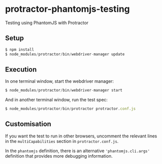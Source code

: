 protractor-phantomjs-testing
============================

Testing using PhantomJS with Protractor

## Setup

``` javascript
$ npm install
$ node_modules/protractor/bin/webdriver-manager update
```

## Execution

In one terminal window, start the webdriver manager:
``` javascript
$ node_modules/protractor/bin/webdriver-manager start
```

And in another terminal window, run the test spec:
``` javascript
$ node_modules/protractor/bin/protractor protractor.conf.js
```

## Customisation

If you want the test to run in other browsers, uncomment the relevant lines in the `multiCapabilities` section in `protractor.conf.js`.

In the `phantomjs` definition, there is an alternative `'phantomjs.cli.args'` definition that provides more debugging information.

